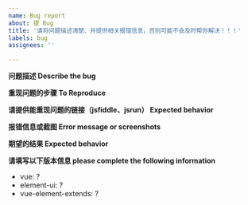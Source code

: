 ```yaml
---
name: Bug report
about: 提 Bug
title: '请将问题描述清楚、并提供相关报错信息，否则可能不会及时帮你解决！！！'
labels: bug
assignees: ''

---
```


**问题描述 Describe the bug**


**重现问题的步骤 To Reproduce**


**请提供能重现问题的链接（jsfiddle、jsrun） Expected behavior**


**报错信息或截图 Error message or screenshots**


**期望的结果 Expected behavior**


**请填写以下版本信息 please complete the following information**
 - vue: ?
 - element-ui: ?
 - vue-element-extends: ?
